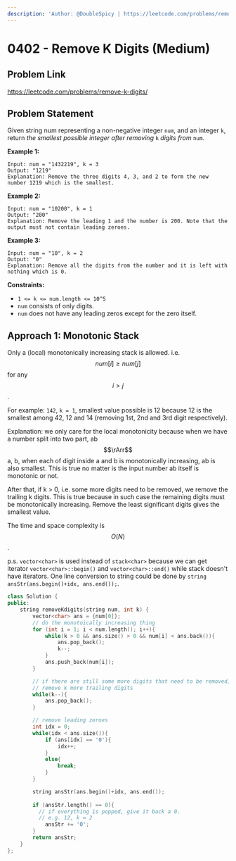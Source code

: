 ```yaml
---
description: 'Author: @DoubleSpicy | https://leetcode.com/problems/remove-k-digits/'
---
```


# 0402 - Remove K Digits (Medium)

## Problem Link

https://leetcode.com/problems/remove-k-digits/

## Problem Statement

Given string num representing a non-negative integer `num`, and an integer `k`, return _the smallest possible integer after removing_ `k` _digits from_ `num`.

**Example 1:**

```
Input: num = "1432219", k = 3
Output: "1219"
Explanation: Remove the three digits 4, 3, and 2 to form the new number 1219 which is the smallest.
```

**Example 2:**

```
Input: num = "10200", k = 1
Output: "200"
Explanation: Remove the leading 1 and the number is 200. Note that the output must not contain leading zeroes.
```

**Example 3:**

```
Input: num = "10", k = 2
Output: "0"
Explanation: Remove all the digits from the number and it is left with nothing which is 0.
```

**Constraints:**

* `1 <= k <= num.length <= 10^5`
* `num` consists of only digits.
* `num` does not have any leading zeros except for the zero itself.

## Approach 1: Monotonic Stack

Only a (local) monotonically increasing stack is allowed. i.e. $$num[i] \geq num[j]$$ for any $$i > j$$.

For example: `142`, `k = 1`, smallest value possible is 12 because 12 is the smallest among 42, 12 and 14 (removing 1st, 2nd and 3rd digit respectively).

Explanation: we only care for the local monotonicity because when we have a number split into two part, ab $$\rArr$$ a, b, when each of digit inside a and b is monotonically increasing, ab is also smallest. This is true no matter is the input number ab itself is monotonic or not.

After that, if k > 0, i.e. some more digits need to be removed, we remove the trailing k digits. This is true because in such case the remaining digits must be monotonically increasing. Remove the least significant digits gives the smallest value.

The time and space complexity is $$O(N)$$.

p.s. `vector<char>` is used instead of `stack<char>` because we can get iterator `vector<char>::begin()` and `vector<char>::end()` while stack doesn't have iterators. One line conversion to string could be done by `string ansStr(ans.begin()+idx, ans.end());`.

<SolutionAuthor name="@DoubleSpicy"/>

```cpp
class Solution {
public:
    string removeKdigits(string num, int k) {
        vector<char> ans = {num[0]};
        // do the monotoically increasing thing
        for (int i = 1; i < num.length(); i++){
            while(k > 0 && ans.size() > 0 && num[i] < ans.back()){
                ans.pop_back();
                k--;
            }
            ans.push_back(num[i]);
        }

        // if there are still some more digits that need to be removed, 
        // remove k more trailing digits
        while(k--){
            ans.pop_back();
        }

        // remove leading zeroes
        int idx = 0;
        while(idx < ans.size()){
            if (ans[idx] == '0'){
                idx++;
            }
            else{
                break;
            }
        }

        string ansStr(ans.begin()+idx, ans.end());
        
        if (ansStr.length() == 0){
          // if everything is popped, give it back a 0.
          // e.g. 12, k = 2
            ansStr += '0';
        }
        return ansStr;
    }
};
```
